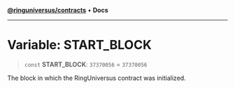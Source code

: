 [**@ringuniversus/contracts**](../../../README.md) • **Docs**

---

# Variable: START_BLOCK

> `const` **START_BLOCK**: `37370056` = `37370056`

The block in which the RingUniversus contract was initialized.
